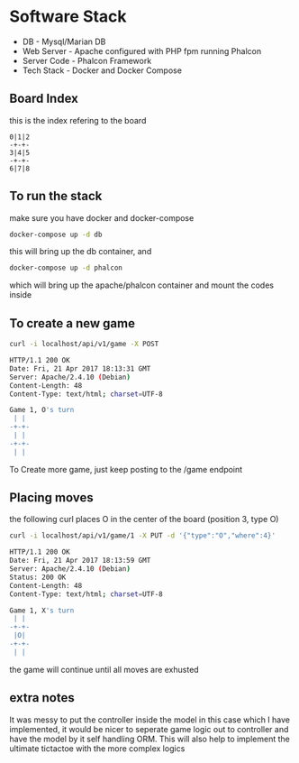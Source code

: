 # Software Stack

* DB - Mysql/Marian DB
* Web Server - Apache configured with PHP fpm running Phalcon
* Server Code - Phalcon Framework
* Tech Stack - Docker and Docker Compose

## Board Index

this is the index refering to the board

```
0|1|2
-+-+-
3|4|5
-+-+-
6|7|8
```

## To run the stack

make sure you have docker and docker-compose

```bash
docker-compose up -d db
```

this will bring up the db container, and 

```bash
docker-compose up -d phalcon
```

which will bring up the apache/phalcon container and mount the codes inside


## To create a new game

```bash
curl -i localhost/api/v1/game -X POST

HTTP/1.1 200 OK
Date: Fri, 21 Apr 2017 18:13:31 GMT
Server: Apache/2.4.10 (Debian)
Content-Length: 48
Content-Type: text/html; charset=UTF-8

Game 1, O's turn 
 | | 
-+-+-
 | | 
-+-+-
 | | 
```
To Create more game, just keep posting to the /game endpoint


## Placing moves
the following curl places O in the center of the board (position 3, type O)

```bash
curl -i localhost/api/v1/game/1 -X PUT -d '{"type":"O","where":4}'

HTTP/1.1 200 OK
Date: Fri, 21 Apr 2017 18:13:59 GMT
Server: Apache/2.4.10 (Debian)
Status: 200 OK
Content-Length: 48
Content-Type: text/html; charset=UTF-8

Game 1, X's turn 
 | | 
-+-+-
 |O| 
-+-+-
 | | 
```

the game will continue until all moves are exhusted


## extra notes

It was messy to put the controller inside the model in this case which I have implemented, it would be nicer to seperate game logic out to controller and have the model by it self handling ORM. This will also help to implement the ultimate tictactoe with the more complex logics
